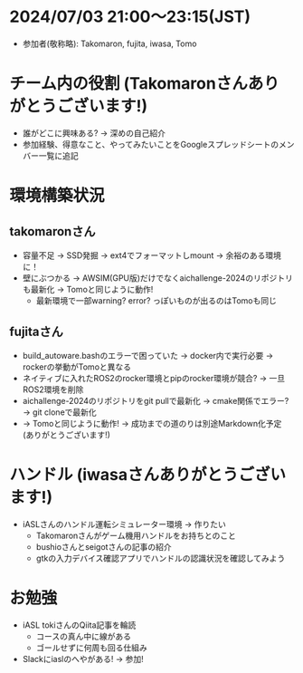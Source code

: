 # 2024/07/03 21:00～23:15(JST)
- 参加者(敬称略): Takomaron, fujita, iwasa, Tomo

# チーム内の役割 (Takomaronさんありがとうございます!)
- 誰がどこに興味ある? -> 深めの自己紹介
- 参加経験、得意なこと、やってみたいことをGoogleスプレッドシートのメンバー一覧に追記

# 環境構築状況
## takomaronさん
- 容量不足 -> SSD発掘 -> ext4でフォーマットしmount -> 余裕のある環境に！
- 壁にぶつかる -> AWSIM(GPU版)だけでなくaichallenge-2024のリポジトリも最新化 -> Tomoと同じように動作!
  - 最新環境で一部warning? error? っぽいものが出るのはTomoも同じ

## fujitaさん
- build_autoware.bashのエラーで困っていた -> docker内で実行必要 -> rockerの挙動がTomoと異なる
- ネイティブに入れたROS2のrocker環境とpipのrocker環境が競合? -> 一旦ROS2環境を削除
- aichallenge-2024のリポジトリをgit pullで最新化 -> cmake関係でエラー? -> git cloneで最新化
- -> Tomoと同じように動作! -> 成功までの道のりは別途Markdown化予定 (ありがとうございます!)

# ハンドル (iwasaさんありがとうございます!)
- iASLさんのハンドル運転シミュレーター環境 -> 作りたい
  - Takomaronさんがゲーム機用ハンドルをお持ちとのこと
  - bushioさんとseigotさんの記事の紹介
  - gtkの入力デバイス確認アプリでハンドルの認識状況を確認してみよう
 
# お勉強
- iASL tokiさんのQiita記事を輪読
  - コースの真ん中に線がある
  - ゴールせずに何周も回る仕組み
- Slackにiaslのへやがある! -> 参加!
